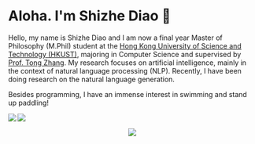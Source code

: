 
<h1>Aloha. I'm Shizhe Diao 👋 </h1>

Hello, my name is Shizhe Diao and I am now a final year Master of Philosophy (M.Phil) student at the [Hong Kong University of Science and Technology (HKUST)](https://hkust.edu.hk/home), majoring in Computer Science and supervised by [Prof. Tong Zhang](http://tongzhang-ml.org/).
My research focuses on artificial intelligence, mainly in the context of natural language processing (NLP). Recently, I have been doing research on the natural language generation.

Besides programming, I have an immense interest in swimming and stand up paddling!

<div>
<img align="left" src="https://github-readme-stats.vercel.app/api?username=shizhediao&show_icons=true&icon_color=000000&text_color=000000&bg_color=ffffff&hide_title=false&title_color=000000?count_private=true&include_all_commits=true" />
<img align="center" src="https://github-readme-stats.vercel.app/api/top-langs/?username=shizhediao&count_private=true" />

</div>


<div><p align="center"> <img src="https://visitor-badge.glitch.me/badge?page_id=shizhediao.shizhediao" /> </p> </div>




<!--
**shizhediao/shizhediao** is a ✨ _special_ ✨ repository because its `README.md` (this file) appears on your GitHub profile.

<h2>📊 Weekly development breakdown: </h2>


```text
PyTorch         42 hrs 14 mins      ███████░░░     79.48%
Python         10 hrs 42 mins      ██░░░░░░░░     20.15%
HTML           7 mins              ░░░░░░░░░░     0.24%
```

Here are some ideas to get you started:

- 🔭 I’m currently working on ...
- 🌱 I’m currently learning ...
- 👯 I’m looking to collaborate on ...
- 🤔 I’m looking for help with ...
- 💬 Ask me about ...
- 📫 How to reach me: ...
- 😄 Pronouns: ...
- ⚡ Fun fact: ...
-->

